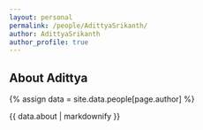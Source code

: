 ```yaml
---
layout: personal
permalink: /people/AdittyaSrikanth/
author: AdittyaSrikanth
author_profile: true
---
```

## About Adittya
{% assign data = site.data.people[page.author] %}
<div style="text-align: justify">{{ data.about | markdownify }}</div>
